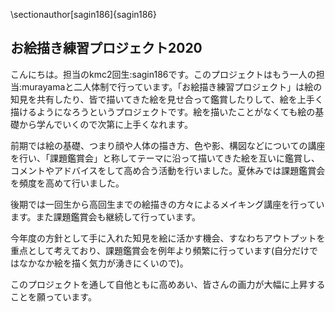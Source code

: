 \sectionauthor[sagin186]{sagin186}

## お絵描き練習プロジェクト2020

こんにちは。担当のkmc2回生:sagin186です。このプロジェクトはもう一人の担当:murayamaと二人体制で行っています。「お絵描き練習プロジェクト」は絵の知見を共有したり、皆で描いてきた絵を見せ合って鑑賞したりして、絵を上手く描けるようになろうというプロジェクトです。絵を描いたことがなくても絵の基礎から学んでいくので次第に上手くなれます。

前期では絵の基礎、つまり顔や人体の描き方、色や影、構図などについての講座を行い、「課題鑑賞会」と称してテーマに沿って描いてきた絵を互いに鑑賞し、コメントやアドバイスをして高め合う活動を行いました。夏休みでは課題鑑賞会を頻度を高めて行いました。

後期では一回生から高回生までの絵描きの方々によるメイキング講座を行っています。また課題鑑賞会も継続して行っています。

今年度の方針として手に入れた知見を絵に活かす機会、すなわちアウトプットを重点として考えており、課題鑑賞会を例年より頻繁に行っています(自分だけではなかなか絵を描く気力が湧きにくいので)。

このプロジェクトを通して自他ともに高めあい、皆さんの画力が大幅に上昇することを願っています。
